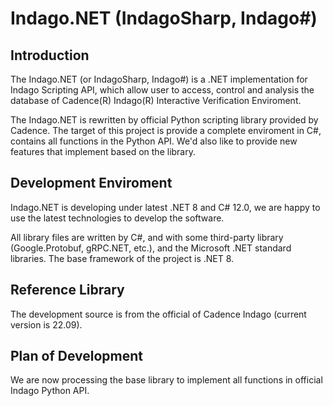 # Indago.NET (IndagoSharp, Indago#)

## Introduction
The Indago.NET (or IndagoSharp, Indago#) is a .NET implementation for Indago Scripting API,
which allow user to access, control and analysis the database of Cadence(R) Indago(R) Interactive Verification Enviroment.

The Indago.NET is rewritten by official Python scripting library provided by Cadence. The target of this project is provide a complete enviroment in C#, contains all functions in the Python API. We'd also like to provide new features that implement based on the library.

## Development Enviroment
Indago.NET is developing under latest .NET 8 and C# 12.0, we are happy to use the latest technologies to develop the software.

All library files are written by C#, and with some third-party library (Google.Protobuf, gRPC.NET, etc.), and the Microsoft .NET standard libraries. The base framework of the project is .NET 8.

## Reference Library
The development source is from the official of Cadence Indago (current version is 22.09).

## Plan of Development
We are now processing the base library to implement all functions in official Indago Python API.
